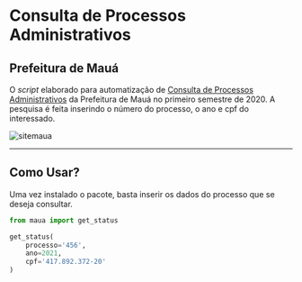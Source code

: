 # Consulta de Processos Administrativos

## Prefeitura de Mauá

O *script* elaborado para automatização de [Consulta de Processos Administrativos](http://www.maua.sp.gov.br/eGoverno/Processo.aspx) da Prefeitura de Mauá no primeiro semestre de 2020. A pesquisa é feita inserindo o número do processo, o ano e cpf do interessado.

![sitemaua](https://i.imgur.com/VKTJkma.png)


------

## Como Usar?

Uma vez instalado o pacote, basta inserir os dados do processo que se deseja consultar.

```python
from maua import get_status

get_status(
    processo='456',
    ano=2021,
    cpf='417.892.372-20'
)
``` 